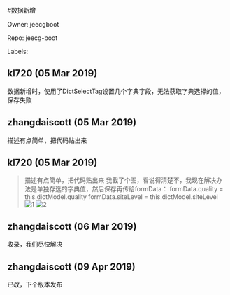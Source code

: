 #数据新增

Owner: jeecgboot

Repo: jeecg-boot

Labels: 

## kl720 (05 Mar 2019)

数据新增时，使用了DictSelectTag设置几个字典字段，无法获取字典选择的值，保存失败

## zhangdaiscott (05 Mar 2019)

描述有点简单，把代码贴出来

## kl720 (05 Mar 2019)

> 描述有点简单，把代码贴出来
我截了个图，看说得清楚不，我现在解决办法是单独存选的字典值，然后保存再传给formData：         formData.quality = this.dictModel.quality
formData.siteLevel = this.dictModel.siteLevel
![1](https://user-images.githubusercontent.com/3956096/53802982-3fc7d200-3f7e-11e9-9c3c-3fac8b144097.png)
![2](https://user-images.githubusercontent.com/3956096/53802988-435b5900-3f7e-11e9-9429-f3c8f2cb82b4.png)


## zhangdaiscott (06 Mar 2019)

收录，我们尽快解决

## zhangdaiscott (09 Apr 2019)

已改，下个版本发布


